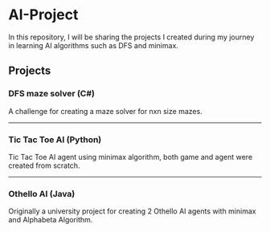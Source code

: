 # AI-Project
In this repository, I will be sharing the projects I created during my journey in learning AI algorithms such as DFS and minimax.

## Projects

### DFS maze solver (C#)
A challenge for creating a maze solver for nxn size mazes.
______________________
### Tic Tac Toe AI (Python)
Tic Tac Toe AI agent using minimax algorithm, both game and agent were created from scratch.
______________________
### Othello AI (Java)
Originally a university project for creating 2 Othello AI agents with minimax and Alphabeta Algorithm.

